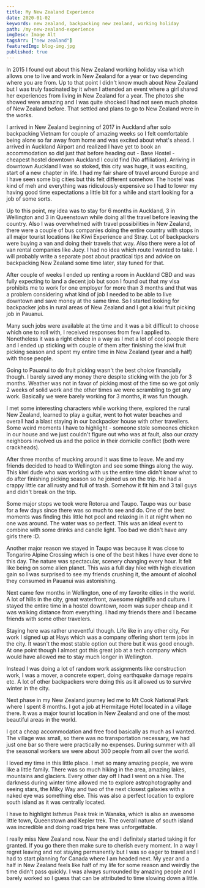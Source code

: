 ```yaml
---
title: My New Zealand Experience
date: 2020-01-02
keywords: new zealand, backpacking new zealand, working holiday
path: /my-new-zealand-experience
imgDesc: Image Alt
tagsArr: ["new zealand"]
featuredImg: blog-img.jpg
published: true
---
```


In 2015 I found out about this New Zealand working holiday visa which allows one to live and work in New Zealand for a year or two depending where you are from. Up to that point I didn't know much about New Zealand but I was truly fascinated by it when I attended an event where a girl shared her experiences from living in New Zealand for a year. The photos she showed were amazing and I was quite shocked I had not seen much photos of New Zealand before. That settled and plans to go to New Zealand were in the works.

I arrived in New Zealand beginning of 2017 in Auckland after solo backpacking Vietnam for couple of amazing weeks so I felt comfortable being alone so far away from home and was excited about what's ahead. I arrived in Auckland Airport and realized I have yet to book an accommodation so did just that before heading out - Base Hostel - cheapest hostel downtown Auckland I could find (No affiliation). Arriving in downtown Auckland I was so stoked, this city was huge, it was exciting, start of a new chapter in life. I had my fair share of travel around Europe and I have seen some big cities but this felt different somehow. The hostel was kind of meh and everything was ridiculously expensive so I had to lower my having good time expectations a little bit for a while and start looking for a job of some sorts.

Up to this point, my idea was to stay for 6 months in Auckland, 3 in Wellington and 3 in Queenstown while doing all the travel before leaving the country. Also I was overwhelmed with travel possibilities in New Zealand, there were a couple of bus companies doing the entire country with stops in all major tourist locations like Kiwi Experience and Stray. Lot of backpackers were buying a van and doing their travels that way. Also there were a lot of van rental companies like Jucy. I had no idea which route I wanted to take. I will probably write a separate post about practical tips and advice on backpacking New Zealand some time later, stay tuned for that.

After couple of weeks I ended up renting a room in Auckland CBD and was fully expecting to land a decent job but soon I found out that my visa prohibits me to work for one employer for more than 3 months and that was a problem considering what kind of job I needed to be able to live downtown and save money at the same time. So I started looking for backpacker jobs in rural areas of New Zealand and I got a kiwi fruit picking job in Pauanui.

Many such jobs were available at the time and it was a bit difficult to choose which one to roll with, I received responses from few I applied to. Nonetheless it was a right choice in a way as I met a lot of cool people there and I ended up sticking with couple of them after finishing the kiwi fruit picking season and spent my entire time in New Zealand (year and a half) with those people.

Going to Pauanui to do fruit picking wasn't the best choice financially though. I barely saved any money there despite sticking with the job for 3 months. Weather was not in favor of picking most of the time so we got only 2 weeks of solid work and the other times we were scrambling to get any work. Basically we were barely working for 3 months, it was fun though.

I met some interesting characters while working there, explored the rural New Zealand, learned to play a guitar, went to hot water beaches and overall had a blast staying in our backpacker house with other travellers. Some weird moments I have to highlight - someone stole someones chicken in our house and we just couldn't figure out who was at fault, also our crazy neighbors involved us and the police in their domicile conflict (both were crackheads).

After three months of mucking around it was time to leave. Me and my friends decided to head to Wellington and see some things along the way. This kiwi dude who was working with us the entire time didn't know what to do after finishing picking season so he joined us on the trip. He had a crappy little car all rusty and full of trash. Somehow it fit him and 3 tall guys and didn't break on the trip.

Some major stops we took were Rotorua and Taupo. Taupo was our base for a few days since there was so much to see and do. One of the best moments was finding this little hot pool and relaxing in it at night when no one was around. The water was so perfect. This was an ideal event to combine with some drinks and candle light. Too bad we didn't have any girls there :D.

Another major reason we stayed in Taupo was because it was close to Tongariro Alpine Crossing which is one of the best hikes I have ever done to this day. The nature was spectacular, scenery changing every hour. It felt like being on some alien planet. This was a full day hike with high elevation gain so I was surprised to see my friends crushing it, the amount of alcohol they consumed in Pauanui was astonishing.

Next came few months in Wellington, one of my favorite cities in the world. A lot of hills in the city, great waterfront, awesome nightlife and culture. I stayed the entire time in a hostel downtown, room was super cheap and it was walking distance from everything. I had my friends there and I became friends with some other travelers.

Staying here was rather uneventful though. Life like in any other city, For work I signed up at Hays which was a company offering short term jobs in the city. It wasn't the most stable option out there but it was good enough. At one point though I almost got this great job at a tech company which would have allowed me to stay much longer in Wellington.

Instead I was doing a lot of random work assignments like construction work, I was a mover, a concrete expert, doing earthquake damage repairs etc. A lot of other backpackers were doing this as it allowed us to survive winter in the city.

Next phase in my New Zealand journey led me to Mt Cook National Park where I spent 8 months. I got a job at Hermitage Hotel located in a village there. It was a major tourist location in New Zealand and one of the most beautiful areas in the world.

I got a cheap accommodation and free food basically as much as I wanted. The village was small, so there was no transportation necessary, we had just one bar so there were practically no expenses. During summer with all the seasonal workers we were about 300 people from all over the world.

I loved my time in this little place. I met so many amazing people, we were like a little family. There was so much hiking in the area, amazing lakes, mountains and glaciers. Every other day off I had I went on a hike. The darkness during winter time allowed me to explore astrophotography and seeing stars, the Milky Way and two of the next closest galaxies with a naked eye was something else. This was also a perfect location to explore south island as it was centrally located.

I have to highlight Isthmus Peak trek in Wanaka, which is also an awesome little town, Queenstown and Kepler trek. The overall nature of south island was incredible and doing road trips here was unforgettable.

I really miss New Zealand now. Near the end I definitely started taking it for granted. If you go there then make sure to cherish every moment. In a way I regret leaving and not staying permanently but I was so eager to travel and I had to start planning for Canada where I am headed next. My year and a half in New Zealand feels like half of my life for some reason and weirdly the time didn't pass quickly. I was always surrounded by amazing people and I barely worked so I guess that can be attributed to time slowing down a little.
